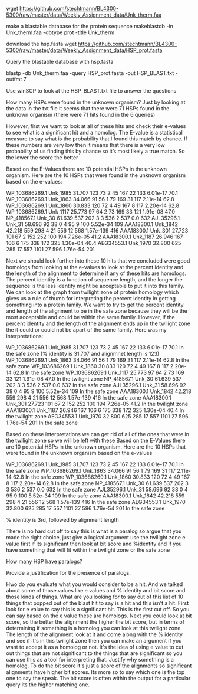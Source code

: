 wget https://github.com/stechtmann/BL4300-5300/raw/master/data/Weekly_Assignment_data/Unk_therm.faa


make a blastable database for the protein sequence
makeblastdb -in Unk_therm.faa -dbtype prot -title Unk_therm


download the hsp.fasta
wget https://github.com/stechtmann/BL4300-5300/raw/master/data/Weekly_Assignment_data/HSP_prot.fasta


Query the blastable database with hsp.fasta

blastp -db Unk_therm.faa -query HSP_prot.fasta -out HSP_BLAST.txt -outfmt 7


Use winSCP to look at the HSP_BLAST.txt file to answer the questions

How many HSPs were found in the unknown organism?
Just by looking at the data in the txt file it seems that there were 71 HSPs found in the unknown organism (there were 71 hits found in the 6 queries)


However, first we want to look at all of these hits and check their e-values to see what is a significant hit and a homolog. The E-value is a statistical measure to say what is the probability that I found this match by chance. If these numbers are very low then it means that there is a very low probability of us finding this by chance so it’s most likely a true match. So the lower the score the better


Based on the E-Values there are 10 potential HSPs in the unknown organism. Here are the 10 HSPs that were found in the unknown organism based on the e-values:

WP_103686269.1	Unk_1985	31.707	123	73	2	45	167	22	133	6.01e-17	70.1
WP_103686269.1	Unk_1863	34.066	91	56	1	79	169	31	117	2.11e-14	62.8
WP_103686269.1	Unk_1860	30.833	120	72	4	49	167	8	117	2.20e-14	62.8
WP_103686269.1	Unk_1117	25.773	97	64	2	73	169	33	121	1.91e-08	47.0
NP_418567.1	Unk_30	61.639	537	202	3	3	536	2	537	0.0	632
AJL35296.1	Unk_31	58.696	92	38	0	4	95	9	100	5.52e-34	109
AAA18300.1	Unk_1842	42.218	559	298	4	21	556	12	568	1.57e-139	416
AAA18300.1	Unk_301	27.723	101	67	2	152	252	100	194	7.26e-05	41.2
AAA18300.1	Unk_1187	26.946	167	106	6	175	338	172	325	1.30e-04	40.4
AEG34553.1	Unk_1970	32.800	625	285	17	557	1101	27	596	1.76e-54	201


Next we should look further into these 10 hits that we concluded were good homologs from looking at the e-values to look at the percent identity and the length of the alignment to determine if any of these hits are homologs. The percent identity is a function of sequence length, and the longer the sequence is the less identity might be acceptable to put it into this family. We can look at the graph from twilight zone of protein homology which gives us a rule of thumb for interpreting the percent identity in getting something into a protein family. We want to try to get the percent identity and length of the alignment to be in the safe zone because they will be the most acceptable and could be within the same family. However, if the percent identity and the length of the alignment ends up in the twilight zone the it could or could not be apart of the same family. Here was my interpretations:

WP_103686269.1	Unk_1985	31.707	123	73	2	45	167	22	133	6.01e-17	70.1  In the safe zone (% identity is 31.707 and alignmnet length is 123)
WP_103686269.1	Unk_1863	34.066	91	56	1	79	169	31	117	2.11e-14	62.8  In the safe zone
WP_103686269.1	Unk_1860	30.833	120	72	4	49	167	8	117	2.20e-14	62.8  In the safe zone
WP_103686269.1	Unk_1117	25.773	97	64	2	73	169	33	121	1.91e-08	47.0  In the twilight zone
NP_418567.1	Unk_30	61.639	537	202	3	3	536	2	537	0.0	632  In the safe zone
AJL35296.1	Unk_31	58.696	92	38	0	4	95	9	100	5.52e-34	109  In the safe zone
AAA18300.1	Unk_1842	42.218	559	298	4	21	556	12	568	1.57e-139	416  In the safe zone
AAA18300.1	Unk_301	27.723	101	67	2	152	252	100	194	7.26e-05	41.2  In the twilight zone
AAA18300.1	Unk_1187	26.946	167	106	6	175	338	172	325	1.30e-04	40.4  In the twilight zone
AEG34553.1	Unk_1970	32.800	625	285	17	557	1101	27	596	1.76e-54	201  In the safe zone

Based on these interpretations we can get rid of all of the ones that were in the twilight zone so we will be left with these Based on the E-Values there are 10 potential HSPs in the unknown organism. Here are the 10 HSPs that were found in the unknown organism based on the e-values

WP_103686269.1	Unk_1985	31.707	123	73	2	45	167	22	133	6.01e-17	70.1  In the safe zone
WP_103686269.1	Unk_1863	34.066	91	56	1	79	169	31	117	2.11e-14	62.8  In the safe zone
WP_103686269.1	Unk_1860	30.833	120	72	4	49	167	8	117	2.20e-14	62.8  In the safe zone
NP_418567.1	Unk_30	61.639	537	202	3	3	536	2	537	0.0	632  In the safe zone
AJL35296.1	Unk_31	58.696	92	38	0	4	95	9	100	5.52e-34	109  In the safe zone
AAA18300.1	Unk_1842	42.218	559	298	4	21	556	12	568	1.57e-139	416  In the safe zone
AEG34553.1	Unk_1970	32.800	625	285	17	557	1101	27	596	1.76e-54	201  In the safe zone

% identity is 3rd, followed by alignment length

There is no hard cut off to say this is what is a paralog so argue that you made the right choice, just give a logical argument use the twilight zone
e value first if its significant then look at bit score and %identity and if you have something that will fit within the twilight zone  or the safe zone


How many HSP have paralogs?


Provide a justification for the presence of paralogs.

Hwo do you evaluate what you would consider to be a hit. And we talked about some of those values like e values and % identity and bit score and those kinds of things. What are you looking for to say out of this list of 10 things that popped out of the blast hit to say is a hit and this isn't a hit. First look for e value to say this is a significant hit. This is the first cut off. So you can say based on the e value these are homologs. Next you could look at bit score, so the better the alignment the higher the bit score, but in terms of determining if something is a homolog you can look at this twilight zone. The length of the alignment look at it and come along with the % identity and see if it's in this twilight zone then you can make an argument if you want to accept it as a homolog or not. It's the idea of using e value to cut out things that are not significant to the things that are significant so you can use this as a tool for interpreting that. Justify why something is a homolog. To do the bit score it's just a score of the alignments so significant alignments have higher bit scores. Its more so to say which one is the top one to say the speak. The bit score is often within the output for a particular query its the higher matching one. 
